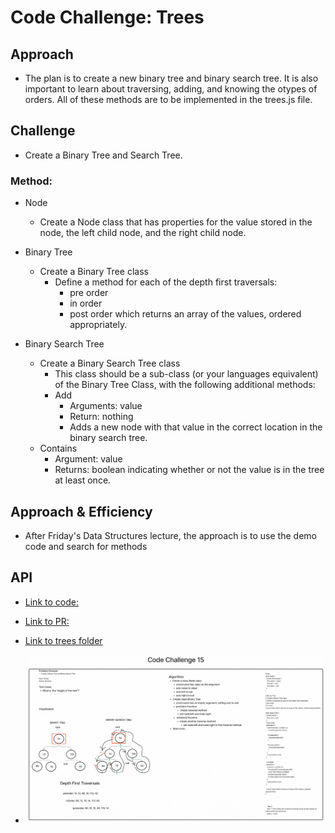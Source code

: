 # Code Challenge: Trees

## Approach

- The plan is to create a new binary tree and binary search tree. It is also important to learn about traversing, adding, and knowing the otypes of orders. All of these methods are to be implemented in the trees.js file.

## Challenge

- Create a Binary Tree and Search Tree.

### Method:

- Node
  - Create a Node class that has properties for the value stored in the node, the left child node, and the right child node.

- Binary Tree
  - Create a Binary Tree class
    - Define a method for each of the depth first traversals:
      - pre order
      - in order
      - post order which returns an array of the values, ordered appropriately.
- Binary Search Tree
  - Create a Binary Search Tree class
    - This class should be a sub-class (or your languages equivalent) of the Binary Tree Class, with the following additional methods:
    - Add
      - Arguments: value
      - Return: nothing
      - Adds a new node with that value in the correct location in the binary search tree.
  - Contains
    - Argument: value
    - Returns: boolean indicating whether or not the value is in the tree at least once.

## Approach & Efficiency

- After Friday's Data Structures lecture, the approach is to use the demo code and search for methods

## API

- [Link to code:](trees.js)

- [Link to PR:](https://github.com/Keelen-Fisher/data-structures-and-algorithms/pull/42)

- [Link to trees folder](https://github.com/Keelen-Fisher/data-structures-and-algorithms/tree/main/javascript/trees)

- ![wireframe](../../Images/trees%20challenge.png)
